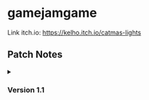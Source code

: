 # gamejamgame
Link itch.io: https://kelho.itch.io/catmas-lights
<h2>Patch Notes</h2>
<details>
    <summary><h3>Version 1.1</h3></summary>
  
   **<h3>HUD and UI</h3>**
  - Remastered the theme of the UI
  - Added a light counter depending on the map
  - Added a restart button when the game is finished
  - Now the <kbd>SPACE</kbd> button can confirm buttons in the UI
  - More information added to the start screen

  **<h3>Gameplay</h3>**
  - Added a button <kbd>F</kbd> to reset the current map
  - Drop down function added to the final platforms of the last map
  - Kept the exploit of interacting and jumping to increase the speed run skill ceiling

  **<h3>Art</h3>**
  - Changed the sound of the jump to make it sound less digital
  - Fixed the sound of terror so it's not so extreme at the end
  - Fixed inconsistency in map art
  - "Enemy Present" remastered, improved explosion animation and textures
 
</details>

